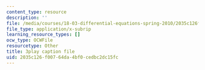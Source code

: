 ```yaml
---
content_type: resource
description: ''
file: /media/courses/18-03-differential-equations-spring-2010/2035c126f00764da4bf0cedbc2dc15fc_XDhJ8lVGbl8.srt
file_type: application/x-subrip
learning_resource_types: []
ocw_type: OCWFile
resourcetype: Other
title: 3play caption file
uid: 2035c126-f007-64da-4bf0-cedbc2dc15fc
---
```

